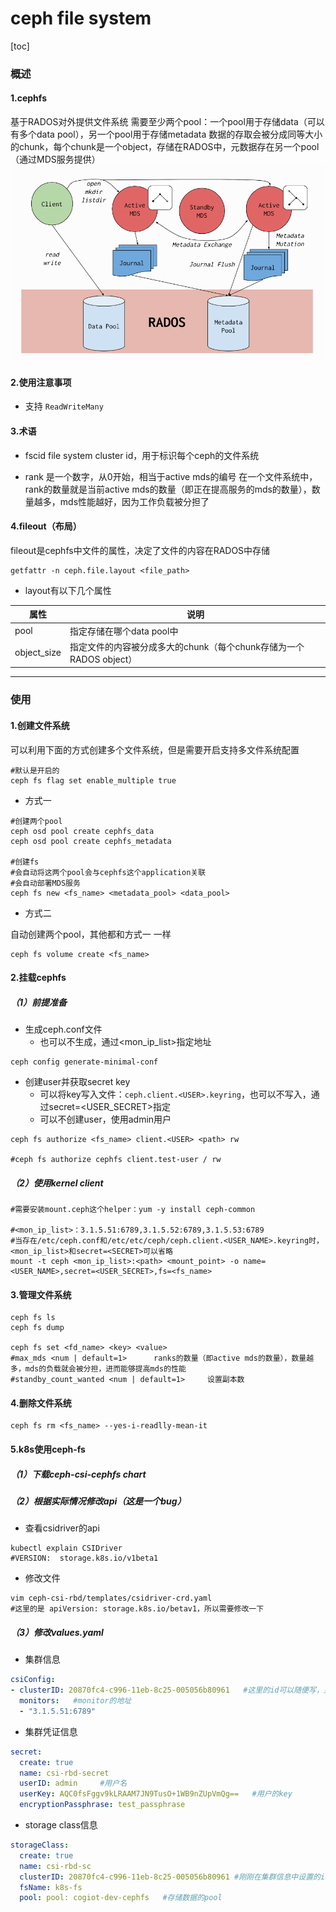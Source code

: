 # ceph file system

[toc]

### 概述

#### 1.cephfs
基于RADOS对外提供文件系统
需要至少两个pool：一个pool用于存储data（可以有多个data pool），另一个pool用于存储metadata
数据的存取会被分成同等大小的chunk，每个chunk是一个object，存储在RADOS中，元数据存在另一个pool（通过MDS服务提供）
![](./imgs/overview_02.png)

#### 2.使用注意事项
* 支持 `ReadWriteMany`

#### 3.术语

* fscid
file system cluster id，用于标识每个ceph的文件系统

* rank
是一个数字，从0开始，相当于active mds的编号
在一个文件系统中，rank的数量就是当前active mds的数量（即正在提高服务的mds的数量），数量越多，mds性能越好，因为工作负载被分担了

#### 4.fileout（布局）
fileout是cephfs中文件的属性，决定了文件的内容在RADOS中存储
```shell
getfattr -n ceph.file.layout <file_path>
```
* layout有以下几个属性

|属性|说明|
|-|-|
|pool|指定存储在哪个data pool中|
|object_size|指定文件的内容被分成多大的chunk（每个chunk存储为一个RADOS object）|

***

### 使用

#### 1.创建文件系统
可以利用下面的方式创建多个文件系统，但是需要开启支持多文件系统配置
```shell
#默认是开启的
ceph fs flag set enable_multiple true
```

* 方式一

```shell
#创建两个pool
ceph osd pool create cephfs_data
ceph osd pool create cephfs_metadata

#创建fs
#会自动将这两个pool会与cephfs这个application关联
#会自动部署MDS服务
ceph fs new <fs_name> <metadata_pool> <data_pool>
```


* 方式二

自动创建两个pool，其他都和方式一 一样
```shell
ceph fs volume create <fs_name>
```

#### 2.挂载cephfs

##### （1）前提准备
* 生成ceph.conf文件
  * 也可以不生成，通过<mon_ip_list>指定地址
```shell
ceph config generate-minimal-conf
```

* 创建user并获取secret key
  * 可以将key写入文件：`ceph.client.<USER>.keyring`，也可以不写入，通过secret=<USER_SECRET>指定
  * 可以不创建user，使用admin用户
```shell
ceph fs authorize <fs_name> client.<USER> <path> rw

#ceph fs authorize cephfs client.test-user / rw
```

##### （2）使用kernel client

```shell
#需要安装mount.ceph这个helper：yum -y install ceph-common

#<mon_ip_list>：3.1.5.51:6789,3.1.5.52:6789,3.1.5.53:6789
#当存在/etc/ceph.conf和/etc/etc/ceph/ceph.client.<USER_NAME>.keyring时，<mon_ip_list>和secret=<SECRET>可以省略
mount -t ceph <mon_ip_list>:<path> <mount_point> -o name=<USER_NAME>,secret=<USER_SECRET>,fs=<fs_name>
```


#### 3.管理文件系统
```shell
ceph fs ls
ceph fs dump

ceph fs set <fd_name> <key> <value>
#max_mds <num | default=1>      ranks的数量（即active mds的数量），数量越多，mds的负载就会被分担，进而能够提高mds的性能
#standby_count_wanted <num | default=1>     设置副本数
```

#### 4.删除文件系统
```shell
ceph fs rm <fs_name> --yes-i-readlly-mean-it
```

#### 5.k8s使用ceph-fs

##### （1）下载ceph-csi-cephfs chart

##### （2）根据实际情况修改api（这是一个bug）
* 查看csidriver的api
```shell
kubectl explain CSIDriver
#VERSION:  storage.k8s.io/v1beta1
```
* 修改文件
```shell
vim ceph-csi-rbd/templates/csidriver-crd.yaml
#这里的是 apiVersion: storage.k8s.io/betav1，所以需要修改一下
```

##### （3）修改values.yaml
* 集群信息
```yaml
csiConfig:
- clusterID: 20870fc4-c996-11eb-8c25-005056b80961   #这里的id可以随便写，只要在这里是唯一的就行
  monitors:   #monitor的地址
  - "3.1.5.51:6789"
```

* 集群凭证信息
```yaml
secret:
  create: true
  name: csi-rbd-secret
  userID: admin     #用户名
  userKey: AQC0fsFggv9kLRAAM7JN9TusO+1WB9nZUpVmQg==   #用户的key
  encryptionPassphrase: test_passphrase
```

* storage class信息
```yaml
storageClass:
  create: true
  name: csi-rbd-sc
  clusterID: 20870fc4-c996-11eb-8c25-005056b80961 #刚刚在集群信息中设置的id
  fsName: k8s-fs
  pool: pool: cogiot-dev-cephfs   #存储数据的pool
```
